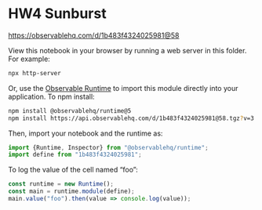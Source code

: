 # HW4 Sunburst

https://observablehq.com/d/1b483f4324025981@58

View this notebook in your browser by running a web server in this folder. For
example:

~~~sh
npx http-server
~~~

Or, use the [Observable Runtime](https://github.com/observablehq/runtime) to
import this module directly into your application. To npm install:

~~~sh
npm install @observablehq/runtime@5
npm install https://api.observablehq.com/d/1b483f4324025981@58.tgz?v=3
~~~

Then, import your notebook and the runtime as:

~~~js
import {Runtime, Inspector} from "@observablehq/runtime";
import define from "1b483f4324025981";
~~~

To log the value of the cell named “foo”:

~~~js
const runtime = new Runtime();
const main = runtime.module(define);
main.value("foo").then(value => console.log(value));
~~~
